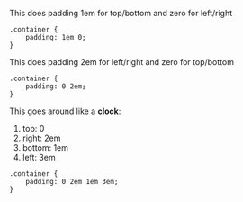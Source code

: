 This does padding 1em for top/bottom and zero for left/right
```
.container {
	padding: 1em 0;
}
```

This does padding 2em for left/right and zero for top/bottom
```
.container {
	padding: 0 2em;
}
```

This goes around like a **clock**: 
1. top: 0
2. right: 2em
3. bottom: 1em
4. left: 3em
```
.container {
	padding: 0 2em 1em 3em;
}
```
